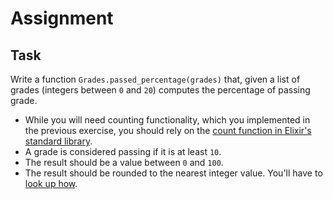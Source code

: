 # Assignment

## Task

Write a function `Grades.passed_percentage(grades)` that, given
a list of grades (integers between `0` and `20`) computes
the percentage of passing grade.

* While you will need counting functionality, which you implemented in the previous exercise,
  you should rely on the [count function in Elixir's standard library](https://lmgtfy.com/?q=elixir+count).
* A grade is considered passing if it is at least `10`.
* The result should be a value between `0` and `100`.
* The result should be rounded to the nearest integer value. You'll have to [look up how](https://youtu.be/KaqC5FnvAEc?t=15).
